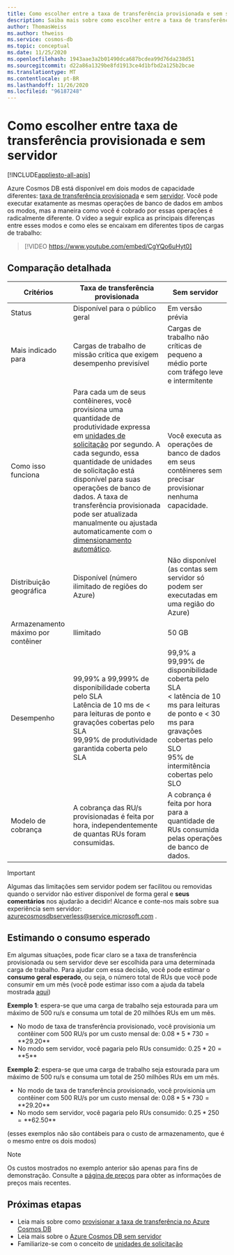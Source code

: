 ```yaml
---
title: Como escolher entre a taxa de transferência provisionada e sem servidor no Azure Cosmos DB
description: Saiba mais sobre como escolher entre a taxa de transferência provisionada e sem servidor para sua carga de trabalho.
author: ThomasWeiss
ms.author: thweiss
ms.service: cosmos-db
ms.topic: conceptual
ms.date: 11/25/2020
ms.openlocfilehash: 1943aae3a2b01490dca687bcdea99d76da238d51
ms.sourcegitcommit: d22a86a1329be8fd1913ce4d1bfbd2a125b2bcae
ms.translationtype: MT
ms.contentlocale: pt-BR
ms.lasthandoff: 11/26/2020
ms.locfileid: "96187248"
---
```

# <a name="how-to-choose-between-provisioned-throughput-and-serverless"></a>Como escolher entre taxa de transferência provisionada e sem servidor
[!INCLUDE[appliesto-all-apis](includes/appliesto-all-apis.md)]

Azure Cosmos DB está disponível em dois modos de capacidade diferentes: [taxa de transferência provisionada](set-throughput.md) e sem [servidor](serverless.md). Você pode executar exatamente as mesmas operações de banco de dados em ambos os modos, mas a maneira como você é cobrado por essas operações é radicalmente diferente. O vídeo a seguir explica as principais diferenças entre esses modos e como eles se encaixam em diferentes tipos de cargas de trabalho:

> [!VIDEO https://www.youtube.com/embed/CgYQo6uHyt0]

## <a name="detailed-comparison"></a>Comparação detalhada

| Critérios | Taxa de transferência provisionada | Sem servidor |
| --- | --- | --- |
| Status | Disponível para o público geral | Em versão prévia |
| Mais indicado para | Cargas de trabalho de missão crítica que exigem desempenho previsível | Cargas de trabalho não críticas de pequeno a médio porte com tráfego leve e intermitente |
| Como isso funciona | Para cada um de seus contêineres, você provisiona uma quantidade de produtividade expressa em [unidades de solicitação](request-units.md) por segundo. A cada segundo, essa quantidade de unidades de solicitação está disponível para suas operações de banco de dados. A taxa de transferência provisionada pode ser atualizada manualmente ou ajustada automaticamente com o [dimensionamento automático](provision-throughput-autoscale.md). | Você executa as operações de banco de dados em seus contêineres sem precisar provisionar nenhuma capacidade. |
| Distribuição geográfica | Disponível (número ilimitado de regiões do Azure) | Não disponível (as contas sem servidor só podem ser executadas em uma região do Azure) |
| Armazenamento máximo por contêiner | Ilimitado | 50 GB |
| Desempenho | 99,99% a 99,999% de disponibilidade coberta pelo SLA<br>Latência de 10 ms de < para leituras de ponto e gravações cobertas pelo SLA<br>99,99% de produtividade garantida coberta pelo SLA | 99,9% a 99,99% de disponibilidade coberta pelo SLA<br>< latência de 10 ms para leituras de ponto e < 30 ms para gravações cobertas pelo SLO<br>95% de intermitência cobertas pelo SLO |
| Modelo de cobrança | A cobrança das RU/s provisionadas é feita por hora, independentemente de quantas RUs foram consumidas. | A cobrança é feita por hora para a quantidade de RUs consumida pelas operações de banco de dados. |

> [!IMPORTANT]
> Algumas das limitações sem servidor podem ser facilitou ou removidas quando o servidor não estiver disponível de forma geral e **seus comentários** nos ajudarão a decidir! Alcance e conte-nos mais sobre sua experiência sem servidor: [azurecosmosdbserverless@service.microsoft.com](mailto:azurecosmosdbserverless@service.microsoft.com) .

## <a name="estimating-your-expected-consumption"></a>Estimando o consumo esperado

Em algumas situações, pode ficar claro se a taxa de transferência provisionada ou sem servidor deve ser escolhida para uma determinada carga de trabalho. Para ajudar com essa decisão, você pode estimar o **consumo geral esperado**, ou seja, o número total de RUs que você pode consumir em um mês (você pode estimar isso com a ajuda da tabela mostrada [aqui](plan-manage-costs.md#estimating-serverless-costs))

**Exemplo 1**: espera-se que uma carga de trabalho seja estourada para um máximo de 500 ru/s e consuma um total de 20 milhões RUs em um mês.

- No modo de taxa de transferência provisionado, você provisionia um contêiner com 500 RU/s por um custo mensal de: $0.08 * 5 * 730 = **$29.20**
- No modo sem servidor, você pagaria pelo RUs consumido: $0.25 * 20 = **$5**

**Exemplo 2**: espera-se que uma carga de trabalho seja estourada para um máximo de 500 ru/s e consuma um total de 250 milhões RUs em um mês.

- No modo de taxa de transferência provisionado, você provisionia um contêiner com 500 RU/s por um custo mensal de: $0.08 * 5 * 730 = **$29.20**
- No modo sem servidor, você pagaria pelo RUs consumido: $0.25 * 250 = **$62.50**

(esses exemplos não são contábeis para o custo de armazenamento, que é o mesmo entre os dois modos)

> [!NOTE]
> Os custos mostrados no exemplo anterior são apenas para fins de demonstração. Consulte a [página de preços](https://azure.microsoft.com/pricing/details/cosmos-db/) para obter as informações de preços mais recentes.

## <a name="next-steps"></a>Próximas etapas

- Leia mais sobre como [provisionar a taxa de transferência no Azure Cosmos DB](set-throughput.md)
- Leia mais sobre o [Azure Cosmos DB sem servidor](serverless.md)
- Familiarize-se com o conceito de [unidades de solicitação](request-units.md)

